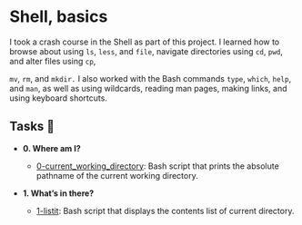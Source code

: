 # Shell, basics

I took a crash course in the Shell as part of this project. I learned how to browse about using `ls`, `less`, and `file`, navigate directories using `cd`, `pwd`, and alter files using `cp`,

`mv`, `rm`, and `mkdir.` I also worked with the Bash commands `type`, `which`, `help`, and `man`, as well as using wildcards, reading man pages, making links, and using keyboard shortcuts.

## Tasks :page_with_curl:

* **0. Where am I?**
  * [0-current_working_directory](./0-current_working_directory): Bash script that
  prints the absolute pathname of the current working directory.

* **1. What’s in there?**
  * [1-listit](./1-listit): Bash script that displays the contents list of current directory.

